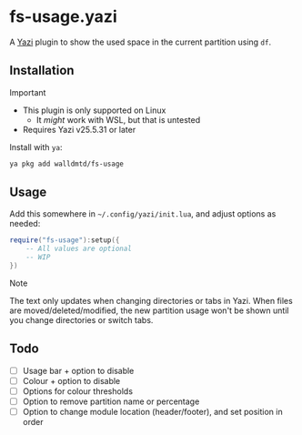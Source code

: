 # fs-usage.yazi

A [Yazi](https://github.com/sxyazi/yazi) plugin to show the used space in the current partition using `df`.

## Installation

> [!IMPORTANT]
> - This plugin is only supported on Linux
>   - It *might* work with WSL, but that is untested
> - Requires Yazi v25.5.31 or later

Install with `ya`:

```sh
ya pkg add walldmtd/fs-usage
```

## Usage

Add this somewhere in `~/.config/yazi/init.lua`, and adjust options as needed:

```lua
require("fs-usage"):setup({
    -- All values are optional
    -- WIP
})
```

> [!NOTE]
> The text only updates when changing directories or tabs in Yazi. When files are moved/deleted/modified, the new partition usage won't be shown until you change directories or switch tabs.

## Todo

- [ ] Usage bar + option to disable
- [ ] Colour + option to disable
- [ ] Options for colour thresholds
- [ ] Option to remove partition name or percentage
- [ ] Option to change module location (header/footer), and set position in order

